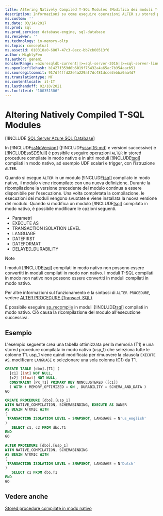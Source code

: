 ```yaml
---
title: Altering Natively Compiled T-SQL Modules (Modifica dei moduli T-SQL compilati in modo nativo) | Microsoft Docs
description: Informazioni su come eseguire operazioni ALTER su stored procedure compilate in modo nativo e moduli Transact-SQL compilati in modo nativo in SQL Server e nel database SQL di Azure.
ms.custom: ''
ms.date: 03/14/2017
ms.prod: sql
ms.prod_service: database-engine, sql-database
ms.reviewer: ''
ms.technology: in-memory-oltp
ms.topic: conceptual
ms.assetid: 010318a0-6807-47c3-8ecc-bb7cb60513f0
author: MightyPen
ms.author: genemi
monikerRange: =azuresqldb-current||>=sql-server-2016||>=sql-server-linux-2017||=azuresqldb-mi-current
ms.openlocfilehash: b1427f359d0b6019f76432a4a65ac7b954aacb51
ms.sourcegitcommit: 917df4ffd22e4a229af7dc481dcce3ebba0aa4d7
ms.translationtype: MT
ms.contentlocale: it-IT
ms.lasthandoff: 02/10/2021
ms.locfileid: "100351306"
---
```

# <a name="altering-natively-compiled-t-sql-modules"></a>Altering Natively Compiled T-SQL Modules
[!INCLUDE [SQL Server Azure SQL Database](../../includes/applies-to-version/sql-asdb.md)]

In [!INCLUDE[ssNoVersion](../../includes/ssnoversion-md.md)] ([!INCLUDE[sssql16-md](../../includes/sssql16-md.md)] e versioni successive) e [!INCLUDE[ssSDSfull](../../includes/sssdsfull-md.md)] è possibile eseguire operazioni `ALTER` in stored procedure compilate in modo nativo e in altri moduli [!INCLUDE[tsql](../../includes/tsql-md.md)] compilati in modo nativo, ad esempio UDF scalari e trigger, con l'istruzione `ALTER`.  
  
Quando si esegue `ALTER` in un modulo [!INCLUDE[tsql](../../includes/tsql-md.md)] compilato in modo nativo, il modulo viene ricompilato con una nuova definizione. Durante la ricompilazione la versione precedente del modulo continua a essere disponibile per l'esecuzione. Una volta completata la compilazione, le esecuzioni dei moduli vengono svuotate e viene installata la nuova versione del modulo. Quando si modifica un modulo [!INCLUDE[tsql](../../includes/tsql-md.md)] compilato in modo nativo, è possibile modificare le opzioni seguenti.  
  
-   Parametri  
-   EXECUTE AS  
-   TRANSACTION ISOLATION LEVEL  
-   LANGUAGE  
-   DATEFIRST  
-   DATEFORMAT  
-   DELAYED_DURABILITY  
  
> [!NOTE]  
> I moduli [!INCLUDE[tsql](../../includes/tsql-md.md)] compilati in modo nativo non possono essere convertiti in moduli compilati in modo non nativo. I moduli T-SQL compilati in modo non nativo non possono essere convertiti in moduli compilati in modo nativo.  
  
Per altre informazioni sul funzionamento e la sintassi di `ALTER PROCEDURE`, vedere [ALTER PROCEDURE &#40;Transact-SQL&#41;](../../t-sql/statements/alter-procedure-transact-sql.md).  
  
È possibile eseguire [sp_recompile](../../relational-databases/system-stored-procedures/sp-recompile-transact-sql.md) in moduli [!INCLUDE[tsql](../../includes/tsql-md.md)] compilati in modo nativo. Ciò causa la ricompilazione del modulo all'esecuzione successiva.  
  
## <a name="example"></a>Esempio  
L'esempio seguente crea una tabella ottimizzata per la memoria (T1) e una stored procedure compilata in modo nativo (usp_1) che seleziona tutte le colonne T1. usp_1 viene quindi modificata per rimuovere la clausola `EXECUTE AS`, modificare `LANGUAGE` e selezionare una sola colonna (C1) da T1.  
  
```sql  
CREATE TABLE [dbo].[T1] (  
  [c1] [int] NOT NULL,  
  [c2] [float] NOT NULL,  
  CONSTRAINT [PK_T1] PRIMARY KEY NONCLUSTERED ([c1])  
  ) WITH ( MEMORY_OPTIMIZED = ON , DURABILITY = SCHEMA_AND_DATA )  
GO  
  
CREATE PROCEDURE [dbo].[usp_1]  
WITH NATIVE_COMPILATION, SCHEMABINDING, EXECUTE AS OWNER  
AS BEGIN ATOMIC WITH  
(  
 TRANSACTION ISOLATION LEVEL = SNAPSHOT, LANGUAGE = N'us_english'  
)  
   SELECT c1, c2 FROM dbo.T1  
END  
GO  
  
ALTER PROCEDURE [dbo].[usp_1]  
WITH NATIVE_COMPILATION, SCHEMABINDING  
AS BEGIN ATOMIC WITH  
(  
 TRANSACTION ISOLATION LEVEL = SNAPSHOT, LANGUAGE = N'Dutch'  
)  
   SELECT c1 FROM dbo.T1  
END  
GO    
```   
  
## <a name="see-also"></a>Vedere anche  
 [Stored procedure compilate in modo nativo](./a-guide-to-query-processing-for-memory-optimized-tables.md)